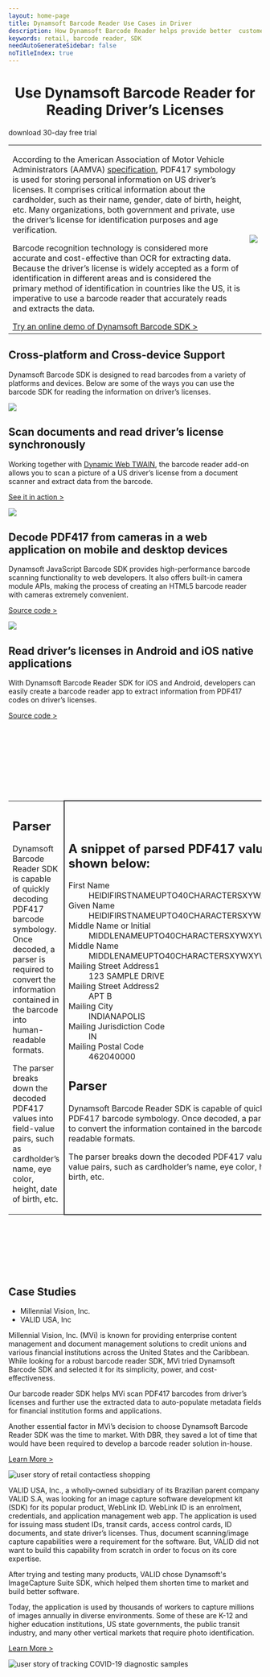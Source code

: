 ```yaml
---
layout: home-page
title: Dynamsoft Barcode Reader Use Cases in Driver
description: How Dynamsoft Barcode Reader helps provide better  customer experience, reduce costs, and drive more sales in retail
keywords: retail, barcode reader, SDK
needAutoGenerateSidebar: false
noTitleIndex: true
---
```


<h1 style="text-align: center;" class="fontOswaldMedium">Use Dynamsoft Barcode Reader for Reading Driver’s Licenses</h1> 
<p class="tc">
  <a class="orangeBgBtn textUpperCase bigBgBtn">download 30-day free trial</a>
</p>

<table class="wholeBlockTable ">
  <tr>
    <td class="col-6 v-align-middle">
      <p class="f18">According to the American Association of Motor Vehicle Administrators (AAMVA) <a href="https://www.aamva.org/DL-ID-Card-Design-Standard/">specification</a>, PDF417 symbology is used for storing personal information on US driver’s licenses. It comprises critical information about the cardholder, such as their name, gender, date of birth, height, etc. Many organizations, both government and private, use the driver’s license for identification purposes and age verification. </p>
      <p>Barcode recognition technology is considered more accurate and cost-effective than OCR for extracting data. Because the driver’s license is widely accepted as a form of identification in different areas and is considered the primary method of identification in countries like the US, it is imperative to use a barcode reader that accurately reads and extracts the data. </p>
      <a href="https://www.dynamsoft.com/barcode-reader/downloads/" class="f24 fontOswaldMedium orangelink">Try an online demo of Dynamsoft Barcode SDK ></a> 
    </td>
    <td class="col-6 hidden-sm tc v-align-middle">
      <img src="assets/Image_2.png"/>
    </td>
  </tr>
</table>

<h2 class="fontOswaldMedium tc">Cross-platform and Cross-device Support</h2>
<p class="tc mb60">
  <span class="col-10 d-inline-block f18">Dynamsoft Barcode SDK is designed to read barcodes from a variety of platforms and devices. Below are some of the ways you can use the barcode SDK for reading the information on driver’s licenses.</span>
</p>
<div class="content-wrapper scanning drive-license" style="margin-bottom: 160px;" >
  <div class="content-card">
    <div class="imgBox"><img src="assets/driver-license_1.jpg"/></div>
    <div class="card-text">
      <h2>Scan documents and read driver’s license synchronously</h2>
      <p>Working together with <a href="https://www.dynamsoft.com/Products/WebTWAIN_Overview.aspx">Dynamic Web TWAIN</a>, the barcode reader add-on allows you to scan a picture of a US driver’s license from a document scanner and extract data from the barcode. </p>
      <p><a class="orangeLink fontOswald mediumLink textUpperCase" href="https://demo.dynamsoft.com/Samples/dwt/Scan-Driver-License-and-Extract-Information/DWT_HTML_Driver_License_PDF417Barcode.html">See it in action ></a></p>
    </div>
  </div>
  <div class="content-card">
    <div class="imgBox"><img src="assets/driver-license_2.jpg" /></div>
    <div class="card-text">
      <h2>Decode PDF417 from cameras in a web application on mobile and desktop devices</h2>
      <p>Dynamsoft JavaScript Barcode SDK provides high-performance barcode scanning functionality to web developers. It also offers built-in camera module APIs, making the process of creating an HTML5 barcode reader with cameras extremely convenient. </p>
      <p><a class="orangeLink fontOswald mediumLink textUpperCase" href="https://github.com/yushulx/javascript-driver-license">Source code ></a></p>
    </div>
  </div>
  <div class="content-card">
    <div class="imgBox"><img src="assets/driver-license_3.jpg"/></div>
    <div class="card-text">
      <h2>Read driver’s licenses in Android and iOS native applications</h2>
      <p>With Dynamsoft Barcode Reader SDK for iOS and Android, developers can easily create a barcode reader app to extract information from PDF417 codes on driver’s licenses.</p>
      <p><a class="orangeLink fontOswald mediumLink textUpperCase" href="https://github.com/yushulx/android-driver-license">Source code ></a></p>
    </div>
  </div>
</div>

<table class="parserTable">
  <tr class="border-0">
    <td class="border-0 hidden-sm hidden-xs p-0">
      <div class="leftContent">
        <h2 class="fontOswaldMedium m-0 pb-5">Parser</h2>
        <p class="f18">Dynamsoft Barcode Reader SDK is capable of quickly decoding PDF417 barcode symbology. Once decoded, a parser is required to convert the information contained in the barcode into human-readable formats. </p>
        <p class="f18">The parser breaks down the decoded PDF417 values into field-value pairs, such as cardholder’s name, eye color, height, date of birth, etc. </p>
      </div>
    </td>
    <td class="col-6 p-0 v-align-top rightContent" style="border: 2px solid #323234 !important;">
      <h2 class="m-0 tc">A snippet of parsed PDF417 values is shown below:</h2>
      <dl>
        <dt>First Name</dt><dd>HEIDIFIRSTNAMEUPTO40CHARACTERSXYWXYWXYWX</dd>
        <dt>Given Name</dt><dd>HEIDIFIRSTNAMEUPTO40CHARACTERSXYWXYWXYWX</dd>
        <dt>Middle Name or Initial</dt><dd>MIDDLENAMEUPTO40CHARACTERSXYWXYWXYWXYWXY</dd>
        <dt>Middle Name</dt><dd>MIDDLENAMEUPTO40CHARACTERSXYWXYWXYWXYWXY</dd>
        <dt>Mailing Street Address1</dt><dd>123 SAMPLE DRIVE</dd>
        <dt>Mailing Street Address2</dt><dd>APT B</dd>
        <dt>Mailing City</dt><dd>INDIANAPOLIS</dd>
        <dt>Mailing Jurisdiction Code</dt><dd>IN</dd>
        <dt>Mailing Postal Code</dt><dd>462040000</dd>
      </dl>
      <div class="leftContent show-block-md show-block-sm">
        <h2 class="fontOswaldMedium m-0 pb-5">Parser</h2>
        <p class="f18">Dynamsoft Barcode Reader SDK is capable of quickly decoding PDF417 barcode symbology. Once decoded, a parser is required to convert the information contained in the barcode into human-readable formats. </p>
        <p class="f18">The parser breaks down the decoded PDF417 values into field-value pairs, such as cardholder’s name, eye color, height, date of birth, etc. </p>
      </div>
    </td>
  </tr>
</table>

<h2 class="tc" style="margin-top: 140px;">Case Studies</h2>
<ul class="tabList clearfix">
  <li class="fl on">Millennial Vision, Inc.</li>
  <li class="fl">VALID USA, Inc</li>
</ul>
<div class="tabContentList mb120">
  <div class="tabContent on">
    <div class="tabDetail clearfix">
      <div class="descCnt fl">
        <p>Millennial Vision, Inc. (MVi) is known for providing enterprise content management and document management solutions to credit unions and various financial institutions across the United States and the Caribbean. While looking for a robust barcode reader SDK, MVi tried Dynamsoft Barcode SDK and selected it for its simplicity, power, and cost-effectiveness. </p>
        <p>Our barcode reader SDK helps MVi scan PDF417 barcodes from driver’s licenses and further use the extracted data to auto-populate metadata fields for financial institution forms and applications. </p>
        <p>Another essential factor in MVi’s decision to choose Dynamsoft Barcode Reader SDK was the time to market. With DBR, they saved a lot of time that would have been required to develop a barcode reader solution in-house. </p>
        <p><a href="https://www.dynamsoft.com/Company/millennial-vision-auto-populate-driver%27s-license-data-case-study.aspx " class="fontOswald orangeLink textUpperCase">Learn More ></a></p>
      </div>
      <div class="imgCnt fl">
        <img src="assets\Original-MVI-Logo.png" alt="user story of retail contactless shopping"/>
      </div>
    </div>
  </div>
  <div class="tabContent">
    <div class="tabDetail clearfix">
      <div class="descCnt fl">
        <p>VALID USA, Inc., a wholly-owned subsidiary of its Brazilian parent company VALID S.A, was looking for an image capture software development kit (SDK) for its popular product, WebLink ID. WebLink ID is an enrolment, credentials, and application management web app. The application is used for issuing mass student IDs, transit cards, access control cards, ID documents, and state driver’s licenses. Thus, document scanning/image capture capabilities were a requirement for the software. But, VALID did not want to build this capability from scratch in order to focus on its core expertise. </p>
        <p>After trying and testing many products, VALID chose Dynamsoft's ImageCapture Suite SDK, which helped them shorten time to market and build better software. </p>
        <p>Today, the application is used by thousands of workers to capture millions of images annually in diverse environments. Some of these are K-12 and higher education institutions, US state governments, the public transit industry, and many other vertical markets that require photo identification.</p>
        <p><a href="https://www.dynamsoft.com/Company/enrollment-application-case-study.aspx" class="fontOswald orangeLink textUpperCase">Learn More ></a></p>
      </div>
      <div class="imgCnt fl">
        <img src="assets\Valid_Company_Logo.jpg" alt="user story of tracking COVID-19 diagnostic samples"/>
      </div>
    </div>
  </div>
</div>